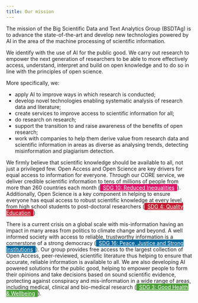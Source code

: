 ```yaml
---
title: Our mission
---
```


<style>
  .sdg {
    padding-inline: .5em;
    border: 1px solid rgba(0, 0, 0, 0);
    border-radius: 2px;
    color: #fff;
    transition: 150ms box-shadow, 150ms border;
  }

  .sdg:hover {
    color: #fff;
    border-color: rgba(0, 0, 0, .12);
    box-shadow: 0 1px 2px rgba(0, 0, 0, .25);
  }

  .sdg:focus {
    color: #fff;
    border-color: rgba(0, 0, 0, .2);
    box-shadow: 0 2px 4px rgba(0, 0, 0, .25);
  }

  .sdg-3 {
    background-color: rgb(76, 159, 56);
  }
  
  .sdg-4 {
    background-color: rgb(197, 25, 45);
  }

  .sdg-10 {
    background-color: rgb(221, 19, 103);
  }
  
  .sdg-16 {
    background-color: rgb(0, 104, 157);
  }
</style>

The mission of the Big Scientific Data and Text Analytics Group (BSDTAg) is to advance the state-of-the-art and develop new technologies powered by AI in the area of the machine processing of scientific information.

We identify with the use of AI for the public good. We carry out research to empower the next generation of researchers to be able to more effectively access, understand, interpret and build on open knowledge and to do so in line with the principles of open science.


More specifically, we:

* apply AI to improve ways in which research is conducted;
* develop novel technologies enabling systematic analysis of research data and literature;
* create services to improve access to scientific information for all;
* do research on research;
* support the transition to and raise awareness of the benefits of open research;
* work with companies to help them derive value from research data and scientific information in areas as diverse as analysing trends, detecting misinformation and plagiarism detection.

We firmly believe that scientific knowledge should be available to all, not just a privileged few. Open Access and Open Science are key drivers for equal access to information for everyone. Through our CORE service, we deliver credible scientific information to tens of millions of people from more than 260 countries each month (<a class="sdg sdg-10" href="https://www.un.org/sustainabledevelopment/education" target="_blank" rel="noopener noreferrer">SDG 10: Reduced Inequalities</a>). Additionally, Open Science is a key component  in helping to ensure everyone has equal access to robust scientific knowledge at every level, from high school students to post-doctoral researchers (<a class="sdg sdg-4" href="https://www.un.org/sustainabledevelopment/inequality/" target="_blank" rel="noopener noreferrer">SDG 4: Quality Education</a>)

There is a current crisis on a global scale with mis-information having an impact in many areas from politics to climate change and beyond. A well informed society with access to reliable, trustworthy information is a cornerstone of a strong democracy (<a class="sdg sdg-16" href="https://www.un.org/sustainabledevelopment/peace-justice/" target="_blank" rel="noopener noreferrer">SDG 16: Peace, Justice and Strong Institutions</a>). Our group provides free access to the largest collection of Open Access, peer-reviewed, scientific literature thus helping to ensure that accurate, reliable information is available to all. We are also developing AI powered  solutions for the public good, helping to empower people to form their opinions and take decisions based on sound scientific evidence, protecting against conspiracy and mis-information in a wide range of areas, including medical, clinical and bio-medical research (<a class="sdg sdg-3" href="https://www.un.org/sustainabledevelopment/health" target="_blank" rel="noopener noreferrer">SDG 3: Good Health & Wellbeing</a>). 
